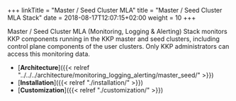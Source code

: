 +++
linkTitle = "Master / Seed Cluster MLA"
title = "Master / Seed Cluster MLA Stack"
date = 2018-08-17T12:07:15+02:00
weight = 10
+++

Master / Seed Cluster MLA (Monitoring, Logging & Alerting) Stack monitors KKP components running in the KKP master and seed clusters, including control plane components of the user clusters. Only KKP administrators can access this monitoring data.

- [**Architecture**]({{< relref "../../../architecture/monitoring_logging_alerting/master_seed/" >}})
- [**Installation**]({{< relref "./installation/" >}})
- [**Customization**]({{< relref "./customization/" >}})
